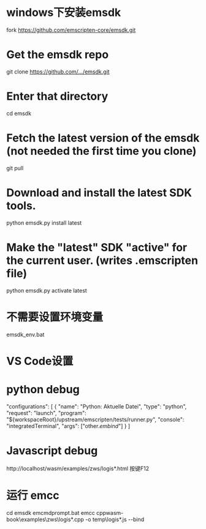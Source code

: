 # windows下安装emsdk
fork https://github.com/emscripten-core/emsdk.git

# Get the emsdk repo
git clone https://github.com/.../emsdk.git
# Enter that directory
cd emsdk

# Fetch the latest version of the emsdk (not needed the first time you clone)
git pull

# Download and install the latest SDK tools.
python emsdk.py install latest

# Make the "latest" SDK "active" for the current user. (writes .emscripten file)
python emsdk.py activate latest

# 不需要设置环境变量
emsdk_env.bat

# VS Code设置
# python debug
"configurations": [
        {
            "name": "Python: Aktuelle Datei",
            "type": "python",
            "request": "launch",
            "program": "${workspaceRoot}/upstream/emscripten/tests/runner.py",
            "console": "integratedTerminal",
            "args": ["other.*embind*"]
        }
    ]

# Javascript debug
http://localhost/wasm/examples/zws/logis*.html
按键F12

# 运行 emcc
cd emsdk
emcmdprompt.bat
emcc cppwasm-book\examples\zws\logis*.cpp -o temp\logis*.js --bind